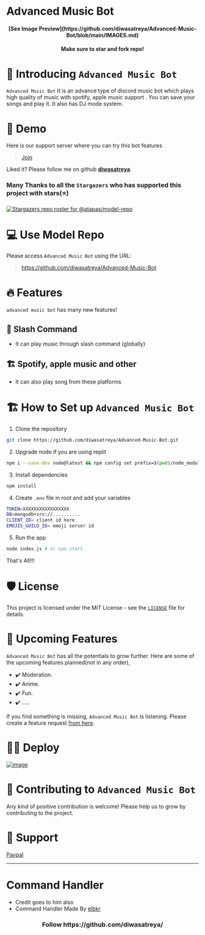 # Advanced Music Bot
<h4 align="center">[See Image Preview](https://github.com/diwasatreya/Advanced-Music-Bot/blob/main/IMAGES.md)</h4>
<h4 align="center">Make sure to star and fork repo!</h4>


# 👋 Introducing `Advanced Music Bot`
`Advanced Music Bot` It is an advance type of discord music bot which plays high quality of music with spotify, apple music support . You can save your songs and play it. It also has DJ mode system.

# 🚀 Demo
Here is our support server where you can try this bot features

> [Join](https://discord.gg/whJeF4mDAX)

Liked it? Please follow me on github <b>[diwasatreya](https://github.com/diwasatreya/)</b>.

### Many Thanks to all the `Stargazers` who has supported this project with stars(⭐)

[![Stargazers repo roster for @atapas/model-repo](https://reporoster.com/stars/diwasatreya/Advanced-Music-Bot)](https://github.com/diwasatreya/Advanced-Music-Bot/stargazers)

# 💻 Use Model Repo
Please access `Advanced Music Bot` using the URL:

> https://github.com/diwasatreya/Advanced-Music-Bot

# 🔥 Features
`advanced music bot` has many new features!

## 🔢 Slash Command
 - It can play music through slash command (globally)

## 🏗️ Spotify, apple music and other
- It can also play song from these platforms

# 🏗️ How to Set up `Advanced Music Bot`

1. Clone the repository

```bash
git clone https://github.com/diwasatreya/Advanced-Music-Bot.git
```

2. Upgrade node if you are using replit

```bash
npm i --save-dev node@latest && npm config set prefix=$(pwd)/node_modules/node && export PATH=$(pwd)/node_modules/node/bin:$PATH
```

3. Install dependencies

```bash
npm install
```

4. Create `.env` file in root and add your variables

```bash
TOKEN=XXXXXXXXXXXXXXXXX
DB=mongodb+srv://..........
CLIENT_ID= client id here
EMOJIS_GUILD_ID= emoji server id
```

5. Run the app

```bash
node index.js # or npm start
```

That's All!!!

# 🛡️ License
This project is licensed under the MIT License - see the [`LICENSE`](LICENSE) file for details.

# 🦄 Upcoming Features
`Advanced Music Bot` has all the potentials to grow further. Here are some of the upcoming features planned(not in any order),

- ✔️ Moderation.
- ✔️ Anime.
- ✔️ Fun.
- ✔️ .....

If you find something is missing, `Advanced Music Bot` is listening. Please create a feature request [from here](https://github.com/diwasatreya/Advanced-Music-Bot/issues/).

# 🏃‍♀️ Deploy

[![image](https://camo.githubusercontent.com/807ef293459e367b2769d7b590e00f31e35d6b2e1c7bc4f570e37abbc3650f3c/68747470733a2f2f7265706c2e69742f62616467652f6769746875622f5a65726f446973636f72642f4769766561776179426f74)](https://repl.it/github/diwasatreya/Advanced-Music-Bot)

# 🤝 Contributing to `Advanced Music Bot`
Any kind of positive contribution is welcome! Please help us to grow by contributing to the project.

# 🙏 Support

<a href="https://paypal.me/atreyadiwas">
    Paypal
</a>

---

# Command Handler
- Credit goes to him also
- Command Handler Made By [elbkr](https://github.com/elbkr)

<h3 align="center">
<b>Follow</b> https://github.com/diwasatreya/
</h3>

  

